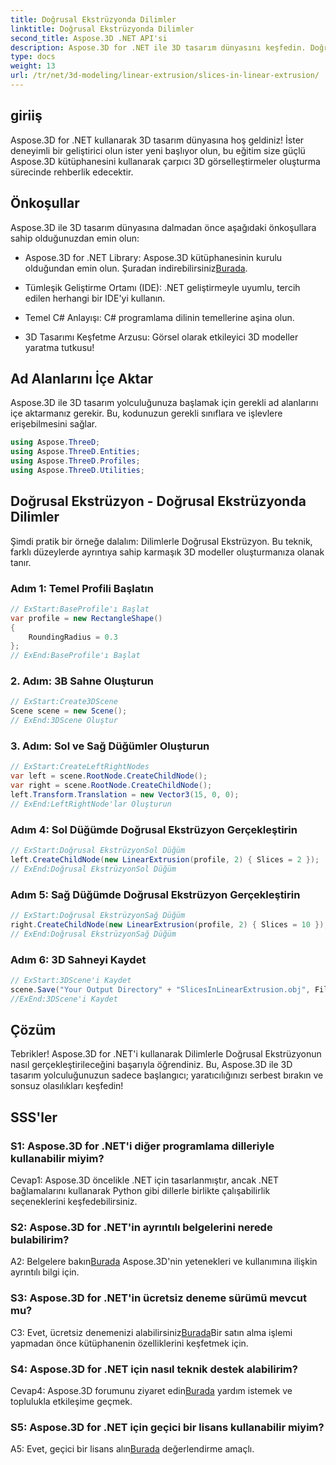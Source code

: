 ```yaml
---
title: Doğrusal Ekstrüzyonda Dilimler
linktitle: Doğrusal Ekstrüzyonda Dilimler
second_title: Aspose.3D .NET API'si
description: Aspose.3D for .NET ile 3D tasarım dünyasını keşfedin. Doğrusal ekstrüzyon eğitimimizi kullanarak çarpıcı modeller oluşturun.
type: docs
weight: 13
url: /tr/net/3d-modeling/linear-extrusion/slices-in-linear-extrusion/
---
```

## giriiş

Aspose.3D for .NET kullanarak 3D tasarım dünyasına hoş geldiniz! İster deneyimli bir geliştirici olun ister yeni başlıyor olun, bu eğitim size güçlü Aspose.3D kütüphanesini kullanarak çarpıcı 3D görselleştirmeler oluşturma sürecinde rehberlik edecektir.

## Önkoşullar

Aspose.3D ile 3D tasarım dünyasına dalmadan önce aşağıdaki önkoşullara sahip olduğunuzdan emin olun:

-  Aspose.3D for .NET Library: Aspose.3D kütüphanesinin kurulu olduğundan emin olun. Şuradan indirebilirsiniz[Burada](https://releases.aspose.com/3d/net/).

- Tümleşik Geliştirme Ortamı (IDE): .NET geliştirmeyle uyumlu, tercih edilen herhangi bir IDE'yi kullanın.

- Temel C# Anlayışı: C# programlama dilinin temellerine aşina olun.

- 3D Tasarımı Keşfetme Arzusu: Görsel olarak etkileyici 3D modeller yaratma tutkusu!

## Ad Alanlarını İçe Aktar

Aspose.3D ile 3D tasarım yolculuğunuza başlamak için gerekli ad alanlarını içe aktarmanız gerekir. Bu, kodunuzun gerekli sınıflara ve işlevlere erişebilmesini sağlar.

```csharp
using Aspose.ThreeD;
using Aspose.ThreeD.Entities;
using Aspose.ThreeD.Profiles;
using Aspose.ThreeD.Utilities;
```

## Doğrusal Ekstrüzyon - Doğrusal Ekstrüzyonda Dilimler

Şimdi pratik bir örneğe dalalım: Dilimlerle Doğrusal Ekstrüzyon. Bu teknik, farklı düzeylerde ayrıntıya sahip karmaşık 3D modeller oluşturmanıza olanak tanır.

### Adım 1: Temel Profili Başlatın

```csharp
// ExStart:BaseProfile'ı Başlat
var profile = new RectangleShape()
{
    RoundingRadius = 0.3
};
// ExEnd:BaseProfile'ı Başlat
```

### 2. Adım: 3B Sahne Oluşturun

```csharp
// ExStart:Create3DScene
Scene scene = new Scene();
// ExEnd:3DScene Oluştur
```

### 3. Adım: Sol ve Sağ Düğümler Oluşturun

```csharp
// ExStart:CreateLeftRightNodes
var left = scene.RootNode.CreateChildNode();
var right = scene.RootNode.CreateChildNode();
left.Transform.Translation = new Vector3(15, 0, 0);
// ExEnd:LeftRightNode'lar Oluşturun
```

### Adım 4: Sol Düğümde Doğrusal Ekstrüzyon Gerçekleştirin

```csharp
// ExStart:Doğrusal EkstrüzyonSol Düğüm
left.CreateChildNode(new LinearExtrusion(profile, 2) { Slices = 2 });
// ExEnd:Doğrusal EkstrüzyonSol Düğüm
```

### Adım 5: Sağ Düğümde Doğrusal Ekstrüzyon Gerçekleştirin

```csharp
// ExStart:Doğrusal EkstrüzyonSağ Düğüm
right.CreateChildNode(new LinearExtrusion(profile, 2) { Slices = 10 });
// ExEnd:Doğrusal EkstrüzyonSağ Düğüm
```

### Adım 6: 3D Sahneyi Kaydet

```csharp
// ExStart:3DScene'i Kaydet
scene.Save("Your Output Directory" + "SlicesInLinearExtrusion.obj", FileFormat.WavefrontOBJ);
//ExEnd:3DScene'i Kaydet
```

## Çözüm

Tebrikler! Aspose.3D for .NET'i kullanarak Dilimlerle Doğrusal Ekstrüzyonun nasıl gerçekleştirileceğini başarıyla öğrendiniz. Bu, Aspose.3D ile 3D tasarım yolculuğunuzun sadece başlangıcı; yaratıcılığınızı serbest bırakın ve sonsuz olasılıkları keşfedin!

## SSS'ler

### S1: Aspose.3D for .NET'i diğer programlama dilleriyle kullanabilir miyim?

Cevap1: Aspose.3D öncelikle .NET için tasarlanmıştır, ancak .NET bağlamalarını kullanarak Python gibi dillerle birlikte çalışabilirlik seçeneklerini keşfedebilirsiniz.

### S2: Aspose.3D for .NET'in ayrıntılı belgelerini nerede bulabilirim?

 A2: Belgelere bakın[Burada](https://reference.aspose.com/3d/net/) Aspose.3D'nin yetenekleri ve kullanımına ilişkin ayrıntılı bilgi için.

### S3: Aspose.3D for .NET'in ücretsiz deneme sürümü mevcut mu?

 C3: Evet, ücretsiz denemenizi alabilirsiniz[Burada](https://releases.aspose.com/)Bir satın alma işlemi yapmadan önce kütüphanenin özelliklerini keşfetmek için.

### S4: Aspose.3D for .NET için nasıl teknik destek alabilirim?

 Cevap4: Aspose.3D forumunu ziyaret edin[Burada](https://forum.aspose.com/c/3d/18) yardım istemek ve toplulukla etkileşime geçmek.

### S5: Aspose.3D for .NET için geçici bir lisans kullanabilir miyim?

 A5: Evet, geçici bir lisans alın[Burada](https://purchase.aspose.com/temporary-license/) değerlendirme amaçlı.